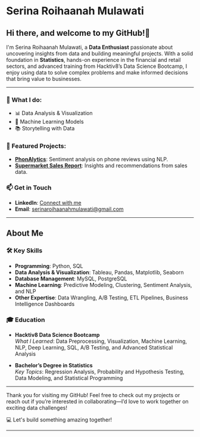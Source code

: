 # **Serina Roihaanah Mulawati**

## **Hi there, and welcome to my GitHub!👋**

I'm Serina Roihaanah Mulawati, a **Data Enthusiast** passionate about uncovering insights from data and building meaningful projects. With a solid foundation in **Statistics**, hands-on experience in the financial and retail sectors, and advanced training from Hacktiv8’s Data Science Bootcamp, I enjoy using data to solve complex problems and make informed decisions that bring value to businesses. 

---

### 🚀 What I do:
- 📊 Data Analysis & Visualization
- 🤖 Machine Learning Models
- 📚 Storytelling with Data  

### 🌟 Featured Projects:
- **[PhonAlytics](https://github.com/your-repo)**: Sentiment analysis on phone reviews using NLP.  
- **[Supermarket Sales Report](https://github.com/your-repo)**: Insights and recommendations from sales data.  

### 📫 **Get in Touch**
- **LinkedIn**: [Connect with me](www.linkedin.com/in/serina-roihaanah-mulawati)  
- **Email**: serinaroihaanahmulawati@gmail.com   

---

## **About Me**

### 🛠 **Key Skills**  

- **Programming**: Python, SQL  
- **Data Analysis & Visualization**: Tableau, Pandas, Matplotlib, Seaborn  
- **Database Management**: MySQL, PostgreSQL  
- **Machine Learning**: Predictive Modeling, Clustering, Sentiment Analysis, and NLP  
- **Other Expertise**: Data Wrangling, A/B Testing, ETL Pipelines, Business Intelligence Dashboards  


### 🎓 **Education**  

- **Hacktiv8 Data Science Bootcamp**  
  *What I Learned*: Data Preprocessing, Visualization, Machine Learning, NLP, Deep Learning, SQL, A/B Testing, and Advanced Statistical Analysis  

- **Bachelor’s Degree in Statistics**  
  *Key Topics*: Regression Analysis, Probability and Hypothesis Testing, Data Modeling, and Statistical Programming  

---

Thank you for visiting my GitHub! Feel free to check out my projects or reach out if you’re interested in collaborating—I’d love to work together on exciting data challenges!  

💻 Let's build something amazing together!

--- 
